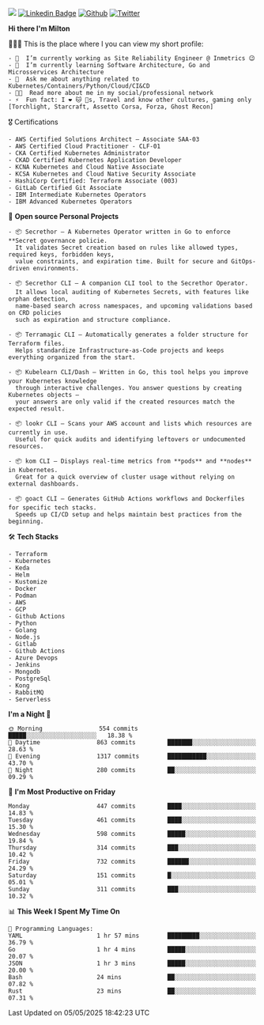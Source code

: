 ![](https://komarev.com/ghpvc/?username=miltlima&color=blueviolet) [![Linkedin Badge](https://img.shields.io/badge/-LinkedIn-blue?style=flat-square&logo=Linkedin&logoColor=white&link=https://www.linkedin.com/in/miltonlimaj/)](https://www.linkedin.com/in/miltonlimaj/) [![Github](https://img.shields.io/github/followers/miltlima?style=social)](https://github.com/miltlima?tab=followers) [![Twitter](https://img.shields.io/twitter/follow/milt_lima?style=social)](https://twitter.com/milt_lima)
 


     
**Hi there I'm Milton**

👨🏽‍💻 This is the place where I you can view my short profile:
```text
- 🔭  I’m currently working as Site Reliability Engineer @ Inmetrics 😉
- 🌱  I’m currently learning Software Architecture, Go and Microsservices Architecture
- 💬  Ask me about anything related to Kubernetes/Containers/Python/Cloud/CI&CD
- 👨‍💻  Read more about me in my social/professional network
- ⚡  Fun fact: I ❤️ 🐱 🐶s, Travel and know other cultures, gaming only [Torchlight, Starcraft, Assetto Corsa, Forza, Ghost Recon]
```
🎖 Certifications
```text
- AWS Certified Solutions Architect – Associate SAA-03
- AWS Certified Cloud Practitioner - CLF-01
- CKA Certified Kubernetes Administrator
- CKAD Certified Kubernetes Application Developer
- KCNA Kubernetes and Cloud Native Associate
- KCSA Kubernetes and Cloud Native Security Associate
- HashiCorp Certified: Terraform Associate (003)
- GitLab Certified Git Associate
- IBM Intermediate Kubernetes Operators
- IBM Advanced Kubernetes Operators
```
📐 **Open source Personal Projects**

```text
- 📦 Secrethor – A Kubernetes Operator written in Go to enforce **Secret governance policie.  
  It validates Secret creation based on rules like allowed types, required keys, forbidden keys,  
  value constraints, and expiration time. Built for secure and GitOps-driven environments.

- 📦 Secrethor CLI – A companion CLI tool to the Secrethor Operator.  
  It allows local auditing of Kubernetes Secrets, with features like orphan detection,  
  name-based search across namespaces, and upcoming validations based on CRD policies  
  such as expiration and structure compliance.

- 📦 Terramagic CLI – Automatically generates a folder structure for Terraform files.  
  Helps standardize Infrastructure-as-Code projects and keeps everything organized from the start.

- 📦 Kubelearn CLI/Dash – Written in Go, this tool helps you improve your Kubernetes knowledge  
  through interactive challenges. You answer questions by creating Kubernetes objects —  
  your answers are only valid if the created resources match the expected result.

- 📦 lookr CLI – Scans your AWS account and lists which resources are currently in use.  
  Useful for quick audits and identifying leftovers or undocumented resources.

- 📦 kom CLI – Displays real-time metrics from **pods** and **nodes** in Kubernetes.  
  Great for a quick overview of cluster usage without relying on external dashboards.

- 📦 goact CLI – Generates GitHub Actions workflows and Dockerfiles for specific tech stacks.  
  Speeds up CI/CD setup and helps maintain best practices from the beginning.
```
🛠 **Tech Stacks**

```text
- Terraform
- Kubernetes
- Keda
- Helm
- Kustomize
- Docker
- Podman
- AWS
- GCP
- Github Actions
- Python
- Golang
- Node.js
- Gitlab
- Github Actions
- Azure Devops
- Jenkins
- Mongodb
- PostgreSql
- Kong
- RabbitMQ
- Serverless
```         

<!--START_SECTION:waka-->
**I'm a Night 🦉** 

```text
🌞 Morning                554 commits         █████░░░░░░░░░░░░░░░░░░░░   18.38 % 
🌆 Daytime                863 commits         ███████░░░░░░░░░░░░░░░░░░   28.63 % 
🌃 Evening                1317 commits        ███████████░░░░░░░░░░░░░░   43.70 % 
🌙 Night                  280 commits         ██░░░░░░░░░░░░░░░░░░░░░░░   09.29 % 
```
📅 **I'm Most Productive on Friday** 

```text
Monday                   447 commits         ████░░░░░░░░░░░░░░░░░░░░░   14.83 % 
Tuesday                  461 commits         ████░░░░░░░░░░░░░░░░░░░░░   15.30 % 
Wednesday                598 commits         █████░░░░░░░░░░░░░░░░░░░░   19.84 % 
Thursday                 314 commits         ███░░░░░░░░░░░░░░░░░░░░░░   10.42 % 
Friday                   732 commits         ██████░░░░░░░░░░░░░░░░░░░   24.29 % 
Saturday                 151 commits         █░░░░░░░░░░░░░░░░░░░░░░░░   05.01 % 
Sunday                   311 commits         ███░░░░░░░░░░░░░░░░░░░░░░   10.32 % 
```


📊 **This Week I Spent My Time On** 

```text
💬 Programming Languages: 
YAML                     1 hr 57 mins        █████████░░░░░░░░░░░░░░░░   36.79 % 
Go                       1 hr 4 mins         █████░░░░░░░░░░░░░░░░░░░░   20.07 % 
JSON                     1 hr 3 mins         █████░░░░░░░░░░░░░░░░░░░░   20.00 % 
Bash                     24 mins             ██░░░░░░░░░░░░░░░░░░░░░░░   07.82 % 
Rust                     23 mins             ██░░░░░░░░░░░░░░░░░░░░░░░   07.31 % 
```


 Last Updated on 05/05/2025 18:42:23 UTC
<!--END_SECTION:waka-->
